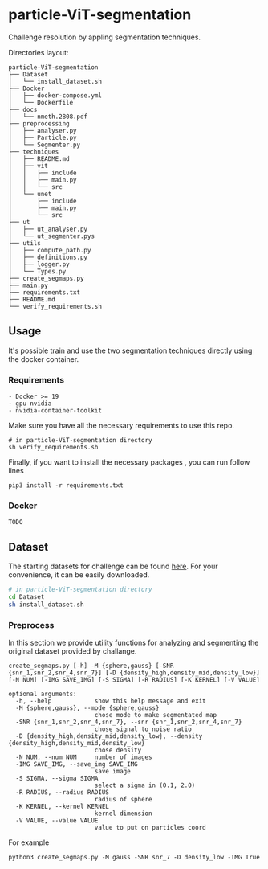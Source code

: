 # particle-ViT-segmentation
Challenge resolution by appling segmentation techniques.

[//]: # (descriviamo il problema)
[//]: # (descriviamo l'obiettivo)
[//]: # (Link con le tecniche descritte in un'altra sezione)

Directories layout:
```
particle-ViT-segmentation
├── Dataset
│   └── install_dataset.sh
├── Docker
│   ├── docker-compose.yml
│   └── Dockerfile
├── docs
│   └── nmeth.2808.pdf
├── preprocessing
│   ├── analyser.py
│   ├── Particle.py
│   └── Segmenter.py
├── techniques
│   ├── README.md
│   ├── vit
│   │   ├── include
│   │   ├── main.py
│   │   └── src
│   └── unet
│       ├── include
│       ├── main.py
│       └── src
├── ut
│   ├── ut_analyser.py
│   └── ut_segmenter.pys
├── utils
│   ├── compute_path.py
│   ├── definitions.py
│   ├── logger.py
│   └── Types.py
├── create_segmaps.py
├── main.py
├── requirements.txt
├── README.md
└── verify_requirements.sh

```

## Usage
It's possible train and use the two segmentation techniques directly using the docker container.

### Requirements
```
- Docker >= 19
- gpu nvidia
- nvidia-container-toolkit
```
Make sure you have all the necessary requirements to use this repo.
```
# in particle-ViT-segmentation directory
sh verify_requirements.sh
```
Finally, if you want to install the necessary packages , you can run follow lines
```
pip3 install -r requirements.txt
```

### Docker
`TODO`

## Dataset
The starting datasets for challenge can be found [here](http://www.bioimageanalysis.org/track/).
For your convenience, it can be easily downloaded.
``` bash
# in particle-ViT-segmentation directory
cd Dataset
sh install_dataset.sh
```
[//]: # (successivamente avremo il dataset per train e test)

### Preprocess
In this section we provide utility functions for analyzing and segmenting the original dataset provided by challange.
```
create_segmaps.py [-h] -M {sphere,gauss} [-SNR {snr_1,snr_2,snr_4,snr_7}] [-D {density_high,density_mid,density_low}] [-N NUM] [-IMG SAVE_IMG] [-S SIGMA] [-R RADIUS] [-K KERNEL] [-V VALUE]

optional arguments:
  -h, --help            show this help message and exit
  -M {sphere,gauss}, --mode {sphere,gauss}
                        chose mode to make segmentated map
  -SNR {snr_1,snr_2,snr_4,snr_7}, --snr {snr_1,snr_2,snr_4,snr_7}
                        chose signal to noise ratio
  -D {density_high,density_mid,density_low}, --density {density_high,density_mid,density_low}
                        chose density
  -N NUM, --num NUM     number of images
  -IMG SAVE_IMG, --save_img SAVE_IMG
                        save image
  -S SIGMA, --sigma SIGMA
                        select a sigma in (0.1, 2.0)
  -R RADIUS, --radius RADIUS
                        radius of sphere
  -K KERNEL, --kernel KERNEL
                        kernel dimension
  -V VALUE, --value VALUE
                        value to put on particles coord                       
```
For example
```
python3 create_segmaps.py -M gauss -SNR snr_7 -D density_low -IMG True
```

